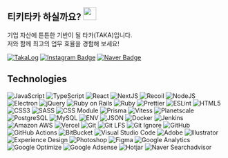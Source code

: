 ## 티키타카 하실까요? <img src="https://raw.githubusercontent.com/aemmadi/aemmadi/master/wave.gif" width="30">

기업 자산에 튼튼한 기반이 될 타카(TAKA)입니다.  
저와 함께 최고의 업무 효율을 경험해 보세요!

[![TakaLog](https://img.shields.io/badge/-TakaLog-ad6cff?style=flat-square&logo=codemagic&logoColor=white&link=https://www.takalog.co.kr/)](https://www.takalog.co.kr/)
[![Instagram Badge](https://img.shields.io/badge/-k.byunghyun-E4405F?style=flat-square&logo=instagram&logoColor=white&link=https://instagram.com/k.byunghyun/)](https://www.instagram.com/k.byunghyun)
[![Naver Badge](https://img.shields.io/badge/-huraim@naver.com-03C75A?style=flat-square&logo=Naver&logoColor=white&link=mailto:huraim@naver.com)](mailto:huraim@naver.com)

## Technologies

![JavaScript](https://img.shields.io/badge/-JavaScript-black?style=flat-square&logo=javascript)
![TypeScript](https://img.shields.io/badge/-TypeScript-black?style=flat-square&logo=typescript)
![React](https://img.shields.io/badge/-React-black?style=flat-square&logo=react)
![NextJS](https://img.shields.io/badge/-NextJS-black?style=flat-square&logo=nextdotjs)
![Recoil](https://img.shields.io/badge/-Recoil-black?style=flat-square&logo=redux)
![NodeJS](https://img.shields.io/badge/-NodeJS-black?style=flat-square&logo=Node.js)
![Electron](https://img.shields.io/badge/-Electron-black?style=flat-square&logo=electron)
![jQuery](https://img.shields.io/badge/-jQuery-black?style=flat-square&logo=jquery)
![Ruby on Rails](https://img.shields.io/badge/-Ruby%20on%20Rails-black?style=flat-square&logo=rubyonrails)
![Ruby](https://img.shields.io/badge/-Ruby-black?style=flat-square&logo=ruby)
![Prettier](https://img.shields.io/badge/-Prettier-black?style=flat-square&logo=prettier)
![ESLint](https://img.shields.io/badge/-ESLint-black?style=flat-square&logo=eslint)
![HTML5](https://img.shields.io/badge/-HTML5-black?style=flat-square&logo=html5&logoColor=white)
![CSS3](https://img.shields.io/badge/-CSS3-black?style=flat-square&logo=css3)
![SASS](https://img.shields.io/badge/-Sass-black?style=flat-square&logo=sass)
![CSS Module](https://img.shields.io/badge/-CSS%20Module-black?style=flat-square&logo=cssmodules)
![Prisma](https://img.shields.io/badge/-Prisma-black?style=flat-square&logo=prisma)
![Vitess](https://img.shields.io/badge/-Vitess-black?style=flat-square&logo=vitess)
![Planetscale](https://img.shields.io/badge/-Planetscale-black?style=flat-square&logo=planetscale)
![PostgreSQL](https://img.shields.io/badge/-PostgreSQL-black?style=flat-square&logo=postgresql)
![MySQL](https://img.shields.io/badge/-MySQL-black?style=flat-square&logo=mysql)
![ENV](https://img.shields.io/badge/-ENV-black?style=flat-square&logo=dotenv)
![JSON](https://img.shields.io/badge/-JSON-black?style=flat-square&logo=json)
![Docker](https://img.shields.io/badge/-Docker-black?style=flat-square&logo=docker)
![Jenkins](https://img.shields.io/badge/-Jenkins-black?style=flat-square&logo=jenkins)
![Amazon AWS](https://img.shields.io/badge/Amazon%20AWS-black?style=flat-square&logo=amazon-aws)
![Vercel](https://img.shields.io/badge/-Vercel-black?style=flat-square&logo=vercel)
![Git](https://img.shields.io/badge/-Git-black?style=flat-square&logo=git)
![Git LFS](https://img.shields.io/badge/-Git%20LFS-black?style=flat-square&logo=gitlfs)
![Git Ignore](https://img.shields.io/badge/-Git%20Ignore-black?style=flat-square&logo=gitignoredotio)
![GitHub](https://img.shields.io/badge/-GitHub-black?style=flat-square&logo=github)
![GitHub Actions](https://img.shields.io/badge/-GitHub%20Actions-black?style=flat-square&logo=githubactions)
![BitBucket](https://img.shields.io/badge/-BitBucket-black?style=flat-square&logo=bitbucket)
![Visual Studio Code](https://img.shields.io/badge/-Visual%20Studio%20Code-black?style=flat-square&logo=visualstudiocode)
![Adobe](https://img.shields.io/badge/-Adobe-black?style=flat-square&logo=adobe)
![Illustrator](https://img.shields.io/badge/-Illustrator-black?style=flat-square&logo=adobeillustrator)
![Experience Design](https://img.shields.io/badge/-Experience%20Design-black?style=flat-square&logo=adobexd)
![Photoshop](https://img.shields.io/badge/-Photoshop-black?style=flat-square&logo=adobephotoshop)
![Figma](https://img.shields.io/badge/-Figma-black?style=flat-square&logo=figma)
![Google Analytics](https://img.shields.io/badge/-Google%20Analytics-black?style=flat-square&logo=googleanalytics)
![Google Optimize](https://img.shields.io/badge/-Google%20Optimize-black?style=flat-square&logo=googleoptimize)
![Google Adsense](https://img.shields.io/badge/-Google%20Adsense-black?style=flat-square&logo=googleadsense)
![Hotjar](https://img.shields.io/badge/-Hotjar-black?style=flat-square&logo=hotjar)
![Naver Searchadvisor](https://img.shields.io/badge/-Naver%20Searchadvisor-black?style=flat-square&logo=naver)
